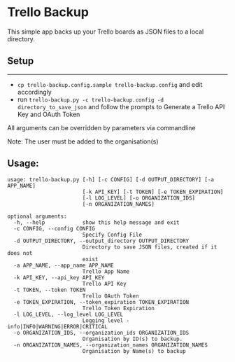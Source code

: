 Trello Backup
=============

This simple app backs up your Trello boards as JSON files to a local directory.

## Setup
-----
- `cp trello-backup.config.sample trello-backup.config` and edit accordingly
- run `trello-backup.py -c trello-backup.config -d directory_to_save_json` and follow the prompts to Generate a Trello API Key and OAuth Token

All arguments can be overridden by parameters via commandline

Note: The user must be added to the organisation(s)


## Usage: 

```
usage: trello-backup.py [-h] [-c CONFIG] [-d OUTPUT_DIRECTORY] [-a APP_NAME]
                        [-k API_KEY] [-t TOKEN] [-e TOKEN_EXPIRATION]
                        [-l LOG_LEVEL] [-o ORGANIZATION_IDS]
                        [-n ORGANIZATION_NAMES]

optional arguments:
  -h, --help            show this help message and exit
  -c CONFIG, --config CONFIG
                        Specify Config File
  -d OUTPUT_DIRECTORY, --output_directory OUTPUT_DIRECTORY
                        Directory to save JSON files, created if it does not
                        exist
  -a APP_NAME, --app_name APP_NAME
                        Trello App Name
  -k API_KEY, --api_key API_KEY
                        Trello API Key
  -t TOKEN, --token TOKEN
                        Trello OAuth Token
  -e TOKEN_EXPIRATION, --token_expiration TOKEN_EXPIRATION
                        Trello Token Expiration
  -l LOG_LEVEL, --log_level LOG_LEVEL
                        Logging level - info|INFO|WARNING|ERROR|CRITICAL
  -o ORGANIZATION_IDS, --organization_ids ORGANIZATION_IDS
                        Organisation by ID(s) to backup.
  -n ORGANIZATION_NAMES, --organization_names ORGANIZATION_NAMES
                        Organisation by Name(s) to backup

```
